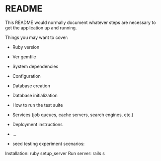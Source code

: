 # README

This README would normally document whatever steps are necessary to get the
application up and running.

Things you may want to cover:

* Ruby version
- Ver gemfile

* System dependencies

* Configuration

* Database creation

* Database initialization

* How to run the test suite

* Services (job queues, cache servers, search engines, etc.)

* Deployment instructions

* ...

* seed testing experiment scenarios:



Installation: ruby setup_server
Run server: rails s